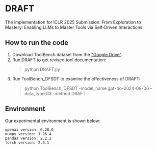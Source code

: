 # DRAFT
The implementation for ICLR 2025 Submission: From Exploration to Mastery: Enabling LLMs to Master Tools via Self-Driven Interactions.

## How to run the code
1. Download ToolBench dataset from the ["Google Drive"](https://drive.google.com/drive/folders/1yBUQ732mPu-KclJnuQELEhtKakdXFc3J).
2. Run DRAFT to get revised tool documentation:
	> python DRAFT.py
3. Run ToolBench_DFSDT to examine the effectiveness of DRAFT:
	> python ToolBench_DFSDT -model_name gpt-4o-2024-08-06 -data_type G3 -method DRAFT

## Environment

Our experimental environment is shown below:

```
openai version: 0.28.0
numpy version: 1.26.4
pandas version: 2.2.2
torch version: 2.3.1
```
